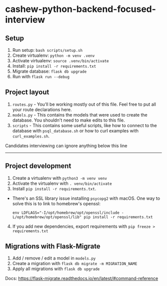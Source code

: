 # cashew-python-backend-focused-interview

## Setup
1. Run setup: `bash scripts/setup.sh`
2. Create virtualenv: `python -m venv .venv`
3. Activate virtualenv: `source .venv/bin/activate`
4. Install: `pip install -r requirements.txt`
5. Migrate database: `flask db upgrade`
6. Run with `flask run --debug`

## Project layout

1. `routes.py` - You'll be working mostly out of this file. Feel free to put all your route declarations here.
2. `models.py` - This contains the models that were used to create the database. You shouldn't need to make edits to this file.
3. `scripts` - This contains some useful scripts, like how to connect to the database with `psql_database.sh` or how to curl examples with `curl_examples.sh`.

Candidates interviewing can ignore anything below this line

-----

## Project development
1. Create a virtualenv with `python3 -m venv venv`
2. Activate the virtualenv with `. venv/bin/activate`
3. Install `pip install -r requirements.txt`.
- There's an SSL library issue installing `psycopg2` with macOS. One way to solve this is to link to homebrew's openssl:
    ```
    env LDFLAGS="-I/opt/homebrew/opt/openssl/include -L/opt/homebrew/opt/openssl/lib" pip install -r requirements.txt
    ```
4. If you add new dependencies, export requirements with `pip freeze > requirements.txt`

## Migrations with Flask-Migrate
1. Add / remove / edit a model in `models.py`
2. Create a migration with `flask db migrate -m MIGRATION_NAME`
3. Apply all migrations with `flask db upgrade`

Docs: https://flask-migrate.readthedocs.io/en/latest/#command-reference
